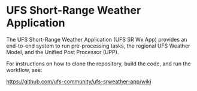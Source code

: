 # UFS Short-Range Weather Application

The UFS Short-Range Weather Application (UFS SR Wx App) provides an end-to-end system to run
pre-processing tasks, the regional UFS Weather Model, and the Unified Post Processor (UPP). 

For instructions on how to clone the repository, build the code, and run the workflow, see:

https://github.com/ufs-community/ufs-srweather-app/wiki
